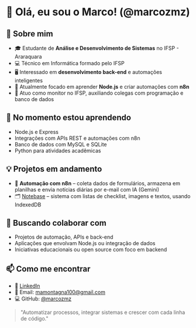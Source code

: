 # 👋 Olá, eu sou o Marco! (@marcozmz)

## 🚀 Sobre mim

- 🎓 Estudante de **Análise e Desenvolvimento de Sistemas** no IFSP - Araraquara  
- 💻 Técnico em Informática formado pelo IFSP  
- 🖥️ Interessado em **desenvolvimento back-end** e automações inteligentes  
- 🔧 Atualmente focado em aprender **Node.js** e criar automações com **n8n**  
- 🤝 Atuo como monitor no IFSP, auxiliando colegas com programação e banco de dados

## 🌱 No momento estou aprendendo

- Node.js e Express  
- Integrações com APIs REST e automações com n8n  
- Banco de dados com MySQL e SQLite  
- Python para atividades acadêmicas

## 💡 Projetos em andamento

- 🧠 **Automação com n8n** – coleta dados de formulários, armazena em planilhas e envia notícias diárias por e-mail com IA (Gemini)  
- 🗂️ [Notebase](https://github.com/marcozmz/notebase) – sistema com listas de checklist, imagens e textos, usando IndexedDB  

## 🎯 Buscando colaborar com

- Projetos de automação, APIs e back-end  
- Aplicações que envolvam Node.js ou integração de dados  
- Iniciativas educacionais ou open source com foco em backend

## 📫 Como me encontrar

- 💼 [LinkedIn](https://www.linkedin.com/in/marcoazanchettamontagna/)
- 📧 Email: mamontagna100@gmail.com  
- 💻 GitHub: [@marcozmz](https://github.com/marcozmz)

> "Automatizar processos, integrar sistemas e crescer com cada linha de código."
